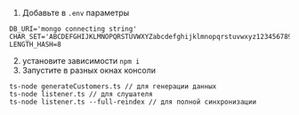 1. Добавьте в `.env` параметры
```
DB_URI='mongo connecting string'
CHAR_SET='ABCDEFGHIJKLMNOPQRSTUVWXYZabcdefghijklmnopqrstuvwxyz1234567890'
LENGTH_HASH=8
```
2. установите зависимости
`npm i`
3. Запустите в разных окнах консоли
```
ts-node generateCustomers.ts // для генерации данных
ts-node listener.ts // для слушателя
ts-node listener.ts --full-reindex // для полной синхронизации
```